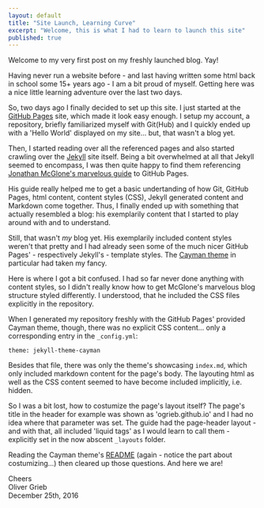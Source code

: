 ```yaml
---
layout: default
title: "Site Launch, Learning Curve"
excerpt: "Welcome, this is what I had to learn to launch this site"
published: true
---
```


Welcome to my very first post on my freshly launched blog. Yay!

Having never run a website before - and last having written some html back in school some 15+ years ago - I am a bit proud of myself. Getting here was a nice little learning adventure over the last two days.

So, two days ago I finally decided to set up this site. I just started at the [GitHub Pages](https://pages.github.com/) site, which made it look easy enough. I setup my account, a repository, briefly familiarized myself with Git(Hub) and I quickly ended up with a 'Hello World' displayed on my site... but, that wasn't a blog yet.

Then, I started reading over all the referenced pages and also started crawling over the [Jekyll](https://jekyllrb.com/) site itself. Being a bit overwhelmed at all that Jekyll seemed to encompass, I was then quite happy to find them referencing [Jonathan McGlone's marvelous guide](http://jmcglone.com/guides/github-pages/) to GitHub Pages.

His guide really helped me to get a basic undertanding of how Git, GitHub Pages, html content, content styles (CSS), Jekyll generated content and Markdown come together. Thus, I finally ended up with something that actually resembled a blog: his exemplarily content that I started to play around with and to understand.

Still, that wasn't _my_ blog yet. His exemplarily included content styles weren't that pretty and I had already seen some of the much nicer GitHub Pages' - respectively Jekyll's - template styles. The [Cayman theme](https://github.com/pages-themes/cayman) in particular had taken my fancy.

Here is where I got a bit confused. I had so far never done anything with content styles, so I didn't really know how to get McGlone's marvelous blog structure styled differently. I understood, that he included the CSS files explicitly in the repository.

When I generated my repository freshly with the GitHub Pages' provided Cayman theme, though, there was no explicit CSS content... only a corresponding entry in the `_config.yml`:

```
theme: jekyll-theme-cayman
```

Besides that file, there was only the theme's showcasing `index.md`, which only included markdown content for the page's body. The layouting html as well as the CSS content seemed to have become included implicitly, i.e. hidden.

So I was a bit lost, how to costumize the page's layout itself? The page's title in the header for example was shown as 'ogrieb.github.io' and I had no idea where that parameter was set. The guide had the page-header layout - and with that, all included 'liquid tags' as I would learn to call them - explicitly set in the now abscent `_layouts` folder.

Reading the Cayman theme's [README](https://github.com/pages-themes/cayman/blob/master/README.md) (again - notice the part about costumizing...) then cleared up those questions. And here we are!

Cheers  
Oliver Grieb  
December 25th, 2016
